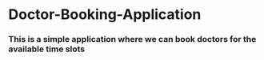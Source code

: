 # Doctor-Booking-Application

### This is a simple application where we can book doctors for the available time slots